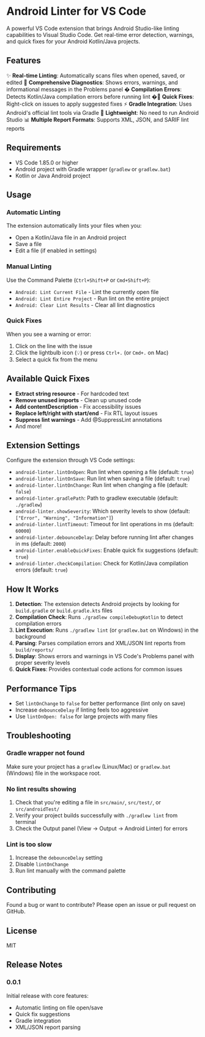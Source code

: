 # Android Linter for VS Code

A powerful VS Code extension that brings Android Studio-like linting capabilities to Visual Studio Code. Get real-time error detection, warnings, and quick fixes for your Android Kotlin/Java projects.

## Features

✨ **Real-time Linting**: Automatically scans files when opened, saved, or edited
🎯 **Comprehensive Diagnostics**: Shows errors, warnings, and informational messages in the Problems panel
� **Compilation Errors**: Detects Kotlin/Java compilation errors before running lint
�🔧 **Quick Fixes**: Right-click on issues to apply suggested fixes
⚡ **Gradle Integration**: Uses Android's official lint tools via Gradle
🚀 **Lightweight**: No need to run Android Studio
📊 **Multiple Report Formats**: Supports XML, JSON, and SARIF lint reports

## Requirements

- VS Code 1.85.0 or higher
- Android project with Gradle wrapper (`gradlew` or `gradlew.bat`)
- Kotlin or Java Android project

## Usage

### Automatic Linting

The extension automatically lints your files when you:
- Open a Kotlin/Java file in an Android project
- Save a file
- Edit a file (if enabled in settings)

### Manual Linting

Use the Command Palette (`Ctrl+Shift+P` or `Cmd+Shift+P`):
- `Android: Lint Current File` - Lint the currently open file
- `Android: Lint Entire Project` - Run lint on the entire project
- `Android: Clear Lint Results` - Clear all lint diagnostics

### Quick Fixes

When you see a warning or error:
1. Click on the line with the issue
2. Click the lightbulb icon (💡) or press `Ctrl+.` (or `Cmd+.` on Mac)
3. Select a quick fix from the menu

## Available Quick Fixes

- **Extract string resource** - For hardcoded text
- **Remove unused imports** - Clean up unused code
- **Add contentDescription** - Fix accessibility issues
- **Replace left/right with start/end** - Fix RTL layout issues
- **Suppress lint warnings** - Add @SuppressLint annotations
- And more!

## Extension Settings

Configure the extension through VS Code settings:

- `android-linter.lintOnOpen`: Run lint when opening a file (default: `true`)
- `android-linter.lintOnSave`: Run lint when saving a file (default: `true`)
- `android-linter.lintOnChange`: Run lint when changing a file (default: `false`)
- `android-linter.gradlePath`: Path to gradlew executable (default: `./gradlew`)
- `android-linter.showSeverity`: Which severity levels to show (default: `["Error", "Warning", "Information"]`)
- `android-linter.lintTimeout`: Timeout for lint operations in ms (default: `60000`)
- `android-linter.debounceDelay`: Delay before running lint after changes in ms (default: `2000`)
- `android-linter.enableQuickFixes`: Enable quick fix suggestions (default: `true`)
- `android-linter.checkCompilation`: Check for Kotlin/Java compilation errors (default: `true`)

## How It Works

1. **Detection**: The extension detects Android projects by looking for `build.gradle` or `build.gradle.kts` files
2. **Compilation Check**: Runs `./gradlew compileDebugKotlin` to detect compilation errors
3. **Lint Execution**: Runs `./gradlew lint` (or `gradlew.bat` on Windows) in the background
4. **Parsing**: Parses compilation errors and XML/JSON lint reports from `build/reports/`
5. **Display**: Shows errors and warnings in VS Code's Problems panel with proper severity levels
6. **Quick Fixes**: Provides contextual code actions for common issues

## Performance Tips

- Set `lintOnChange` to `false` for better performance (lint only on save)
- Increase `debounceDelay` if linting feels too aggressive
- Use `lintOnOpen: false` for large projects with many files

## Troubleshooting

### Gradle wrapper not found
Make sure your project has a `gradlew` (Linux/Mac) or `gradlew.bat` (Windows) file in the workspace root.

### No lint results showing
1. Check that you're editing a file in `src/main/`, `src/test/`, or `src/androidTest/`
2. Verify your project builds successfully with `./gradlew lint` from terminal
3. Check the Output panel (View → Output → Android Linter) for errors

### Lint is too slow
1. Increase the `debounceDelay` setting
2. Disable `lintOnChange`
3. Run lint manually with the command palette

## Contributing

Found a bug or want to contribute? Please open an issue or pull request on GitHub.

## License

MIT

## Release Notes

### 0.0.1

Initial release with core features:
- Automatic linting on file open/save
- Quick fix suggestions
- Gradle integration
- XML/JSON report parsing

